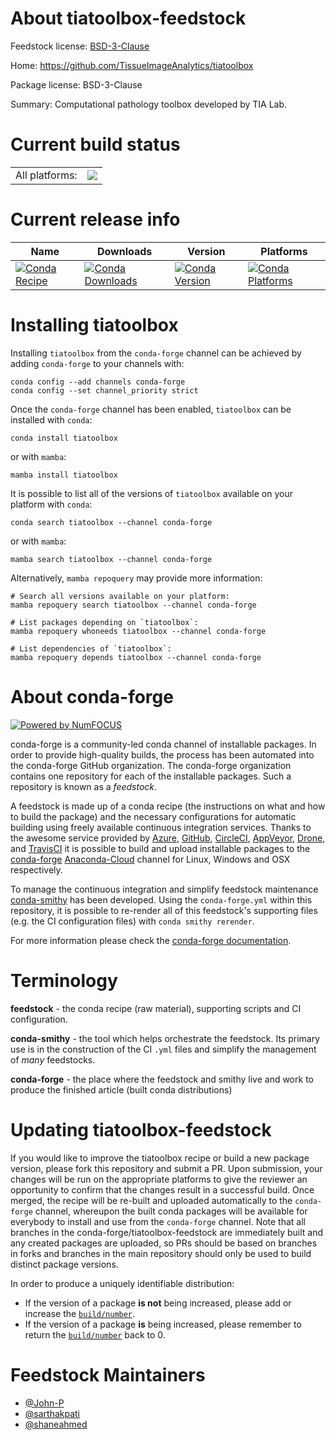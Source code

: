 About tiatoolbox-feedstock
==========================

Feedstock license: [BSD-3-Clause](https://github.com/conda-forge/tiatoolbox-feedstock/blob/main/LICENSE.txt)

Home: https://github.com/TissueImageAnalytics/tiatoolbox

Package license: BSD-3-Clause

Summary: Computational pathology toolbox developed by TIA Lab.

Current build status
====================


<table><tr><td>All platforms:</td>
    <td>
      <a href="https://dev.azure.com/conda-forge/feedstock-builds/_build/latest?definitionId=15236&branchName=main">
        <img src="https://dev.azure.com/conda-forge/feedstock-builds/_apis/build/status/tiatoolbox-feedstock?branchName=main">
      </a>
    </td>
  </tr>
</table>

Current release info
====================

| Name | Downloads | Version | Platforms |
| --- | --- | --- | --- |
| [![Conda Recipe](https://img.shields.io/badge/recipe-tiatoolbox-green.svg)](https://anaconda.org/conda-forge/tiatoolbox) | [![Conda Downloads](https://img.shields.io/conda/dn/conda-forge/tiatoolbox.svg)](https://anaconda.org/conda-forge/tiatoolbox) | [![Conda Version](https://img.shields.io/conda/vn/conda-forge/tiatoolbox.svg)](https://anaconda.org/conda-forge/tiatoolbox) | [![Conda Platforms](https://img.shields.io/conda/pn/conda-forge/tiatoolbox.svg)](https://anaconda.org/conda-forge/tiatoolbox) |

Installing tiatoolbox
=====================

Installing `tiatoolbox` from the `conda-forge` channel can be achieved by adding `conda-forge` to your channels with:

```
conda config --add channels conda-forge
conda config --set channel_priority strict
```

Once the `conda-forge` channel has been enabled, `tiatoolbox` can be installed with `conda`:

```
conda install tiatoolbox
```

or with `mamba`:

```
mamba install tiatoolbox
```

It is possible to list all of the versions of `tiatoolbox` available on your platform with `conda`:

```
conda search tiatoolbox --channel conda-forge
```

or with `mamba`:

```
mamba search tiatoolbox --channel conda-forge
```

Alternatively, `mamba repoquery` may provide more information:

```
# Search all versions available on your platform:
mamba repoquery search tiatoolbox --channel conda-forge

# List packages depending on `tiatoolbox`:
mamba repoquery whoneeds tiatoolbox --channel conda-forge

# List dependencies of `tiatoolbox`:
mamba repoquery depends tiatoolbox --channel conda-forge
```


About conda-forge
=================

[![Powered by
NumFOCUS](https://img.shields.io/badge/powered%20by-NumFOCUS-orange.svg?style=flat&colorA=E1523D&colorB=007D8A)](https://numfocus.org)

conda-forge is a community-led conda channel of installable packages.
In order to provide high-quality builds, the process has been automated into the
conda-forge GitHub organization. The conda-forge organization contains one repository
for each of the installable packages. Such a repository is known as a *feedstock*.

A feedstock is made up of a conda recipe (the instructions on what and how to build
the package) and the necessary configurations for automatic building using freely
available continuous integration services. Thanks to the awesome service provided by
[Azure](https://azure.microsoft.com/en-us/services/devops/), [GitHub](https://github.com/),
[CircleCI](https://circleci.com/), [AppVeyor](https://www.appveyor.com/),
[Drone](https://cloud.drone.io/welcome), and [TravisCI](https://travis-ci.com/)
it is possible to build and upload installable packages to the
[conda-forge](https://anaconda.org/conda-forge) [Anaconda-Cloud](https://anaconda.org/)
channel for Linux, Windows and OSX respectively.

To manage the continuous integration and simplify feedstock maintenance
[conda-smithy](https://github.com/conda-forge/conda-smithy) has been developed.
Using the ``conda-forge.yml`` within this repository, it is possible to re-render all of
this feedstock's supporting files (e.g. the CI configuration files) with ``conda smithy rerender``.

For more information please check the [conda-forge documentation](https://conda-forge.org/docs/).

Terminology
===========

**feedstock** - the conda recipe (raw material), supporting scripts and CI configuration.

**conda-smithy** - the tool which helps orchestrate the feedstock.
                   Its primary use is in the construction of the CI ``.yml`` files
                   and simplify the management of *many* feedstocks.

**conda-forge** - the place where the feedstock and smithy live and work to
                  produce the finished article (built conda distributions)


Updating tiatoolbox-feedstock
=============================

If you would like to improve the tiatoolbox recipe or build a new
package version, please fork this repository and submit a PR. Upon submission,
your changes will be run on the appropriate platforms to give the reviewer an
opportunity to confirm that the changes result in a successful build. Once
merged, the recipe will be re-built and uploaded automatically to the
`conda-forge` channel, whereupon the built conda packages will be available for
everybody to install and use from the `conda-forge` channel.
Note that all branches in the conda-forge/tiatoolbox-feedstock are
immediately built and any created packages are uploaded, so PRs should be based
on branches in forks and branches in the main repository should only be used to
build distinct package versions.

In order to produce a uniquely identifiable distribution:
 * If the version of a package **is not** being increased, please add or increase
   the [``build/number``](https://docs.conda.io/projects/conda-build/en/latest/resources/define-metadata.html#build-number-and-string).
 * If the version of a package **is** being increased, please remember to return
   the [``build/number``](https://docs.conda.io/projects/conda-build/en/latest/resources/define-metadata.html#build-number-and-string)
   back to 0.

Feedstock Maintainers
=====================

* [@John-P](https://github.com/John-P/)
* [@sarthakpati](https://github.com/sarthakpati/)
* [@shaneahmed](https://github.com/shaneahmed/)

